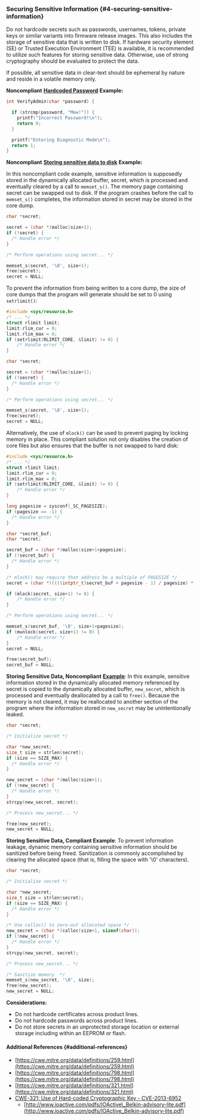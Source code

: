### Securing Sensitive Information {#4-securing-sensitive-information}

Do not hardcode secrets such as passwords, usernames, tokens, private keys or similar variants into firmware release images. This also includes the storage of sensitive data that is written to disk. If hardware security element \(SE\) or Trusted Execution Environment \(TEE\) is available, it is recommended to utilize such features for storing sensitive data. Otherwise, use of strong cryptography should be evaluated to protect the data.

If possible, all sensitive data in clear-text should be ephemeral by nature and reside in a volatile memory only.

**Noncompliant** [**Hardcoded Password**](https://www.owasp.org/index.php/Use_of_hard-coded_password) **Example:**

```c
int VerifyAdmin(char *password) {

  if (strcmp(password, "Mew!")) {
    printf("Incorrect Password!\n");
    return 0;
  }

  printf("Entering Diagnostic Mode\n");
  return 1;
}
```

**Noncompliant** [**Storing sensitive data to disk**](https://www.securecoding.cert.org/confluence/display/c/MEM06-C.+Ensure+that+sensitive+data+is+not+written+out+to+disk) **Example:**

In this noncompliant code example, sensitive information is supposedly stored in the dynamically allocated buffer, secret, which is processed and eventually cleared by a call to `memset_s()`. The memory page containing secret can be swapped out to disk. If the program crashes before the call to `memset_s()` completes, the information stored in secret may be stored in the core dump.

```c
char *secret;

secret = (char *)malloc(size+1);
if (!secret) {
  /* Handle error */
}

/* Perform operations using secret... */

memset_s(secret, '\0', size+1);
free(secret);
secret = NULL;
```

To prevent the information from being written to a core dump, the size of core dumps that the program will generate should be set to 0 using `setrlimit()`:

```c
#include <sys/resource.h>
/* ... */
struct rlimit limit;
limit.rlim_cur = 0;
limit.rlim_max = 0;
if (setrlimit(RLIMIT_CORE, &limit) != 0) {
    /* Handle error */
}

char *secret;

secret = (char *)malloc(size+1);
if (!secret) {
  /* Handle error */
}

/* Perform operations using secret... */

memset_s(secret, '\0', size+1);
free(secret);
secret = NULL;
```

Alternatively, the use of `mlock()` can be used to prevent paging by locking memory in place. This compliant solution not only disables the creation of core files but also ensures that the buffer is not swapped to hard disk:

```c
#include <sys/resource.h>
/* ... */
struct rlimit limit;
limit.rlim_cur = 0;
limit.rlim_max = 0;
if (setrlimit(RLIMIT_CORE, &limit) != 0) {
    /* Handle error */
}

long pagesize = sysconf(_SC_PAGESIZE);
if (pagesize == -1) {
  /* Handle error */
}

char *secret_buf;
char *secret;

secret_buf = (char *)malloc(size+1+pagesize);
if (!secret_buf) {
  /* Handle error */
}

/* mlock() may require that address be a multiple of PAGESIZE */
secret = (char *)((((intptr_t)secret_buf + pagesize - 1) / pagesize) * pagesize);

if (mlock(secret, size+1) != 0) {
    /* Handle error */
}

/* Perform operations using secret... */

memset_s(secret_buf, '\0', size+1+pagesize);
if (munlock(secret, size+1) != 0) {
    /* Handle error */
}
secret = NULL;

free(secret_buf);
secret_buf = NULL;
```

**Storing Sensitive Data, Noncompliant** [**Example**](https://www.securecoding.cert.org/confluence/display/c/MEM03-C.+Clear+sensitive+information+stored+in+reusable+resources): In this example, sensitive information stored in the dynamically allocated memory referenced by secret is copied to the dynamically allocated buffer, `new_secret`, which is processed and eventually deallocated by a call to `free()`. Because the memory is not cleared, it may be reallocated to another section of the program where the information stored in `new_secret` may be unintentionally leaked.

```c
char *secret;

/* Initialize secret */

char *new_secret;
size_t size = strlen(secret);
if (size == SIZE_MAX) {
  /* Handle error */
}

new_secret = (char *)malloc(size+1);
if (!new_secret) {
  /* Handle error */
}
strcpy(new_secret, secret);

/* Process new_secret... */

free(new_secret);
new_secret = NULL;
```

**Storing Sensitive Data, Compliant Example**: To prevent information leakage, dynamic memory containing sensitive information should be sanitized before being freed. Sanitization is commonly accomplished by clearing the allocated space \(that is, filling the space with '\0' characters\).

```c
char *secret;

/* Initialize secret */

char *new_secret;
size_t size = strlen(secret);
if (size == SIZE_MAX) {
  /* Handle error */
}

/* Use calloc() to zero-out allocated space */
new_secret = (char *)calloc(size+1, sizeof(char));
if (!new_secret) {
  /* Handle error */
}
strcpy(new_secret, secret);

/* Process new_secret... */

/* Sanitize memory  */
memset_s(new_secret, '\0', size);
free(new_secret);
new_secret = NULL;
```

**Considerations:**

* Do not hardcode certificates across product lines.
* Do not hardcode passwords across product lines.
* Do not store secrets in an unprotected storage location or external storage including within an EEPROM or flash.

#### Additional References {#additional-references}

* [https://cwe.mitre.org/data/definitions/259.html](https://cwe.mitre.org/data/definitions/259.html)
* [https://cwe.mitre.org/data/definitions/798.html](https://cwe.mitre.org/data/definitions/798.html)
* [https://cwe.mitre.org/data/definitions/321.html](https://cwe.mitre.org/data/definitions/321.html)
* [CWE-321: Use of Hard-coded Cryptographic Key - CVE-2013-6952](https://web.nvd.nist.gov/view/vuln/detail?vulnId=CVE-2013-6952)
  * [http://www.ioactive.com/pdfs/IOActive\_Belkin-advisory-lite.pdf](http://www.ioactive.com/pdfs/IOActive_Belkin-advisory-lite.pdf)




